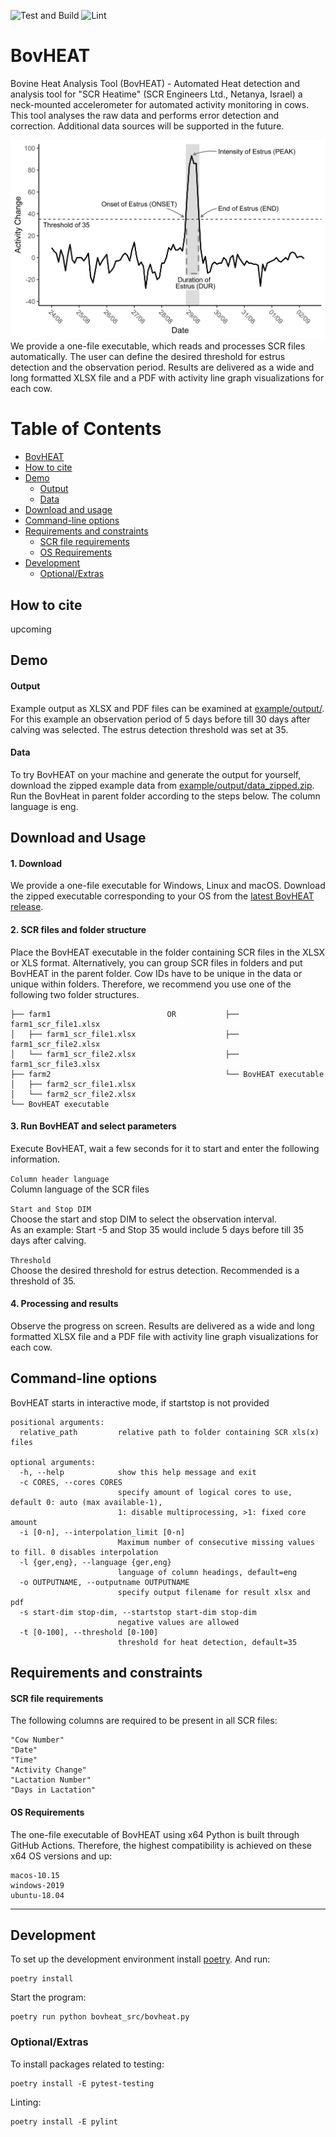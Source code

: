 ![Test and Build](https://github.com/bovheat/bovheat/workflows/Test%20and%20Build/badge.svg)
![Lint](https://github.com/bovheat/bovheat/workflows/Lint/badge.svg)
# BovHEAT

Bovine Heat Analysis Tool (BovHEAT) - Automated Heat detection and analysis tool for "SCR Heatime"
(SCR Engineers Ltd., Netanya, Israel) a neck-mounted accelerometer for automated activity monitoring in cows.
This tool analyses the raw data and performs error detection and correction. Additional data sources will be
supported in the future.

<img src="docs/img/2020-05-15_heat_example_6.png" width="600" alt="Heat Example Image"> <br>
We provide a one-file executable, which reads and processes SCR files automatically. 
The user can define the desired threshold for estrus detection and the observation period. 
Results are delivered as a wide and long formatted XLSX file and a PDF with activity line graph 
visualizations for each cow.


Table of Contents
=================

   * [BovHEAT](#bovheat)
  * [How to cite](#how-to-cite)
  * [Demo](#demo)
    * [Output](#output)
    * [Data](#data)
  * [Download and usage](#download-and-usage)
  * [Command-line options](#command-line-options)
  * [Requirements and constraints](#requirements-and-constraints)
    * [SCR file requirements](#scr-file-requirements)
    * [OS Requirements](#os-requirements)
  * [Development](#development)
     * [Optional/Extras](#optionalextras)


## How to cite
upcoming

## Demo

#### Output 
Example output as XLSX and PDF files can be examined at [example/output/](example/output/).
For this example an observation period of 5 days before till 30 days after calving was selected.
The estrus detection threshold was set at 35.
#### Data
To try BovHEAT on your machine and generate the output for yourself, download the zipped example data
 from [example/output/data_zipped.zip](example/data/data_zipped.zip).
Run the BovHeat in parent folder according to the steps below. The column language is eng.

## Download and Usage

#### 1. Download
We provide a one-file executable for Windows, Linux and macOS.
Download the zipped executable corresponding to your OS from the [latest BovHEAT release](https://github.com/bovheat/bovheat/releases/latest). 
#### 2. SCR files and folder structure
Place the BovHEAT executable in the folder containing SCR files in the XLSX or XLS format.
Alternatively, you can group SCR files in folders and put BovHEAT in the parent folder.
Cow IDs have to be unique in the data or unique within folders.
Therefore, we recommend you use one of the following two folder structures.
```
├── farm1                          OR           ├── farm1_scr_file1.xlsx 
│   ├── farm1_scr_file1.xlsx                    ├── farm1_scr_file2.xlsx 
│   └── farm1_scr_file2.xlsx                    ├── farm1_scr_file3.xlsx 
├── farm2                                       └── BovHEAT executable 
│   ├── farm2_scr_file1.xlsx    
│   └── farm2_scr_file2.xlsx    
└── BovHEAT executable         
```
#### 3. Run BovHEAT and select parameters
Execute BovHEAT, wait a few seconds for it to start and enter the following information.

`Column header language`  
Column language of the SCR files  

`Start and Stop DIM`  
Choose the start and stop DIM to select the observation interval.  
 As an example: Start -5 and Stop 35 would include 5 days before till 35 days after calving.  

`Threshold`  
Choose the desired threshold for estrus detection. Recommended is a threshold of 35.  


#### 4. Processing and results
Observe the progress on screen. Results are delivered as a wide and long formatted XLSX file and
a PDF file with activity line graph visualizations for each cow.

## Command-line options

BovHEAT starts in interactive mode, if startstop is not provided
```
positional arguments:
  relative_path         relative path to folder containing SCR xls(x) files

optional arguments:
  -h, --help            show this help message and exit
  -c CORES, --cores CORES
                        specify amount of logical cores to use, default 0: auto (max available-1),
                        1: disable multiprocessing, >1: fixed core amount
  -i [0-n], --interpolation_limit [0-n]
                        Maximum number of consecutive missing values to fill. 0 disables interpolation
  -l {ger,eng}, --language {ger,eng}
                        language of column headings, default=eng
  -o OUTPUTNAME, --outputname OUTPUTNAME
                        specify output filename for result xlsx and pdf
  -s start-dim stop-dim, --startstop start-dim stop-dim
                        negative values are allowed
  -t [0-100], --threshold [0-100]
                        threshold for heat detection, default=35
```

## Requirements and constraints

#### SCR file requirements
The following columns are required to be present in all SCR files:
```
"Cow Number"
"Date"
"Time"
"Activity Change"
"Lactation Number"
"Days in Lactation"
```

#### OS Requirements 
The one-file executable of BovHEAT using x64 Python is built through GitHub Actions.
Therefore, the highest compatibility is achieved on these x64 OS versions and up:
```
macos-10.15
windows-2019
ubuntu-18.04
```


---


## Development
To set up the development environment install [poetry](https://python-poetry.org/). And run:
```
poetry install
```

Start the program:
```
poetry run python bovheat_src/bovheat.py
```

### Optional/Extras
To install packages related to testing:
```
poetry install -E pytest-testing
```
Linting:
```
poetry install -E pylint
```